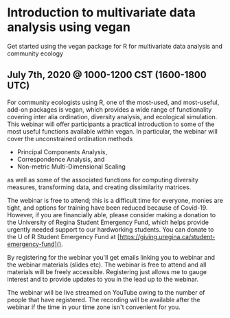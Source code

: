 # Introduction to multivariate data analysis using vegan

Get started using the vegan package for R for multivariate data analysis and community ecology

## July 7th, 2020 @ 1000-1200 CST (1600-1800 UTC)

For community ecologists using R, one of the most-used, and most-useful, add-on packages is vegan, which provides a wide range of functionality covering inter alia ordination, diversity analysis, and ecological simulation. This webinar will offer participants a practical introduction to some of the most useful functions available within vegan. In particular, the webinar will cover the unconstrained ordination methods

* Principal Components Analysis,
* Correspondence Analysis, and
* Non-metric Multi-Dimensional Scaling

as well as some of the associated functions for computing diversity measures, transforming data, and creating dissimilarity matrices.

The webinar is free to attend; this is a difficult time for everyone, monies are tight, and options for training have been reduced because of Covid-19. However, if you are financially able, please consider making a donation to the University of Regina Student Emergency Fund, which helps provide urgently needed support to our hardworking students. You can donate to the U of R Student Emergency Fund at [https://giving.uregina.ca/student-emergency-fund]().

By registering for the webinar you'll get emails linking you to webinar and the webinar materials (slides etc). The webinar is free to attend and all materials will be freely accessible. Registering just allows me to gauge interest and to provide updates to you in the lead up to the webinar.

The webinar will be live streamed on YouTube owing to the number of people that have registered. The recording will be available after the webinar if the time in your time zone isn't convenient for you.
